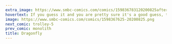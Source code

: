 ```yaml
---
extra_image: https://www.smbc-comics.com/comics/159836783120200825after.png
hovertext: If you guess it and you are pretty sure it's a good guess, that's two data points.
image: https://www.smbc-comics.com/comics/1598367625-20200825.png
next_comic: trolley-5
prev_comic: monolith
title: Dragonfly
---
```


